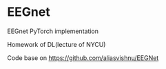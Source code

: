 # EEGnet
EEGnet
PyTorch implementation

Homework of DL(lecture of NYCU) 

Code base on https://github.com/aliasvishnu/EEGNet
